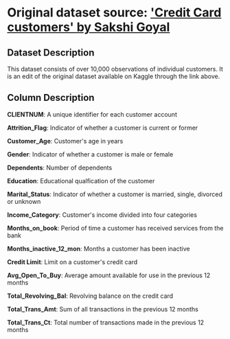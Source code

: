 # Original dataset source: ['Credit Card customers' by Sakshi Goyal](https://www.kaggle.com/datasets/sakshigoyal7/credit-card-customers)

## Dataset Description

This dataset consists of over 10,000 observations of individual customers. It is an edit of the original dataset available on Kaggle through the link above.

## Column Description

**CLIENTNUM**: A unique identifier for each customer account

**Attrition_Flag**: Indicator of whether a customer is current or former

**Customer_Age**: Customer's age in years

**Gender**: Indicator of whether a customer is male or female

**Dependents**: Number of dependents

**Education**: Educational qualfication of the customer

**Marital_Status**: Indicator of whether a customer is married, single, divorced or unknown

**Income_Category**: Customer's income divided into four categories

**Months_on_book**: Period of time a customer has received services from the bank

**Months_inactive_12_mon**: Months a customer has been inactive

**Credit Limit**: Limit on a customer's credit card

**Avg_Open_To_Buy**: Average amount available for use in the previous 12 months

**Total_Revolving_Bal**: Revolving balance on the credit card

**Total_Trans_Amt**: Sum of all transactions in the previous 12 months

**Total_Trans_Ct**: Total number of transactions made in the previous 12 months
